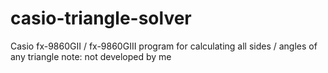 # casio-triangle-solver
Casio fx-9860GII / fx-9860GIII program for calculating all sides / angles of any triangle
note: not developed by me
